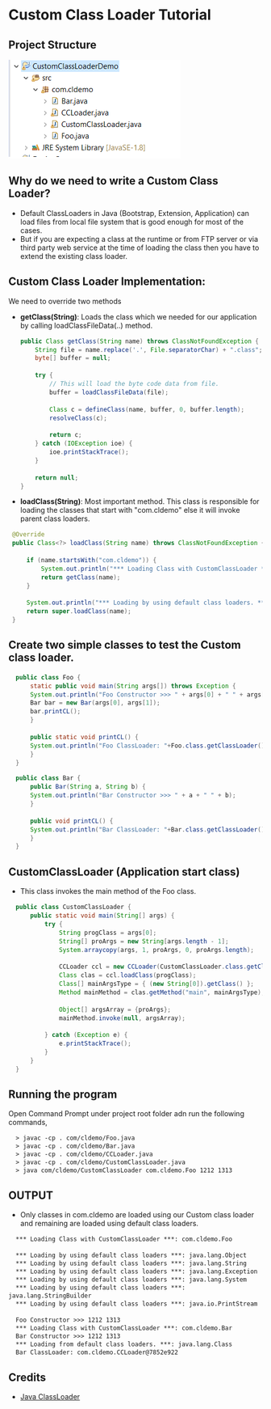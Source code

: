 # Custom Class Loader Tutorial

## Project Structure
	
![Project Structure](https://github.com/Amarnath510/CustomClassLoader/blob/master/customclassloader.png)

## Why do we need to write a Custom Class Loader?
  - Default ClassLoaders in Java (Bootstrap, Extension, Application) can load files from local file system that is good enough for most of the cases.
  - But if you are expecting a class at the runtime or from FTP server or via third party web service at the time of loading the class then you have to extend the existing class loader.

## Custom Class Loader Implementation: <br />
  We need to override two methods <br />
  
  - **getClass(String)**: Loads the class which we needed for our application by calling loadClassFileData(..) method.

    ```Java
	public Class getClass(String name) throws ClassNotFoundException {
		String file = name.replace('.', File.separatorChar) + ".class";
		byte[] buffer = null;
		
		try {
			// This will load the byte code data from file.
			buffer = loadClassFileData(file);
			
			Class c = defineClass(name, buffer, 0, buffer.length);
			resolveClass(c);
			
			return c;
		} catch (IOException ioe) {
			ioe.printStackTrace();
		}
		
		return null;
	}
    ```

  - **loadClass(String)**: Most important method. This class is responsible for loading the classes that start with "com.cldemo" else it will invoke parent class loaders.

   ```Java
   	@Override
	public Class<?> loadClass(String name) throws ClassNotFoundException {
		
		if (name.startsWith("com.cldemo")) {
			System.out.println("*** Loading Class with CustomClassLoader ***: " + name);
			return getClass(name);
		}
		
		System.out.println("*** Loading by using default class loaders. ***: " + name);
		return super.loadClass(name);
	}
   ```

## Create two simple classes to test the Custom class loader.
  	
  ```Java
	public class Foo {
	    static public void main(String args[]) throws Exception {
		System.out.println("Foo Constructor >>> " + args[0] + " " + args[1]);
		Bar bar = new Bar(args[0], args[1]);
		bar.printCL();
	    }

	    public static void printCL() {
		System.out.println("Foo ClassLoader: "+Foo.class.getClassLoader());
	    }
	}
  ```	

  ```Java
	public class Bar {
	    public Bar(String a, String b) {
		System.out.println("Bar Constructor >>> " + a + " " + b);
	    }

	    public void printCL() {
		System.out.println("Bar ClassLoader: "+Bar.class.getClassLoader());
	    }
	}
  ```

## CustomClassLoader (Application start class)
  - This class invokes the main method of the Foo class.
  
  ```Java
	public class CustomClassLoader {
		public static void main(String[] args) {
			try {
				String progClass = args[0];
				String[] proArgs = new String[args.length - 1];
				System.arraycopy(args, 1, proArgs, 0, proArgs.length);

				CCLoader ccl = new CCLoader(CustomClassLoader.class.getClassLoader());
				Class clas = ccl.loadClass(progClass);
				Class[] mainArgsType = { (new String[0]).getClass() };
				Method mainMethod = clas.getMethod("main", mainArgsType);

				Object[] argsArray = {proArgs};
				mainMethod.invoke(null, argsArray);

			} catch (Exception e) {
				e.printStackTrace();
			}
		}
	}
  ```

## Running the program <br />
   Open Command Prompt under project root folder adn run the following commands,

  ```  
    > javac -cp . com/cldemo/Foo.java
    > javac -cp . com/cldemo/Bar.java
    > javac -cp . com/cldemo/CCLoader.java
    > javac -cp . com/cldemo/CustomClassLoader.java
    > java com/cldemo/CustomClassLoader com.cldemo.Foo 1212 1313
  ```

## OUTPUT
  - Only classes in com.cldemo are loaded using our Custom class loader and remaining are loaded using default class loaders.

  ```
	*** Loading Class with CustomClassLoader ***: com.cldemo.Foo

	*** Loading by using default class loaders ***: java.lang.Object
	*** Loading by using default class loaders ***: java.lang.String
	*** Loading by using default class loaders ***: java.lang.Exception
	*** Loading by using default class loaders ***: java.lang.System
	*** Loading by using default class loaders ***: java.lang.StringBuilder
	*** Loading by using default class loaders ***: java.io.PrintStream

	Foo Constructor >>> 1212 1313
	*** Loading Class with CustomClassLoader ***: com.cldemo.Bar
	Bar Constructor >>> 1212 1313
	*** Loading from default class loaders. ***: java.lang.Class
	Bar ClassLoader: com.cldemo.CCLoader@7852e922
  ```

## Credits
  - [Java ClassLoader](http://www.journaldev.com/349/java-classloader)
